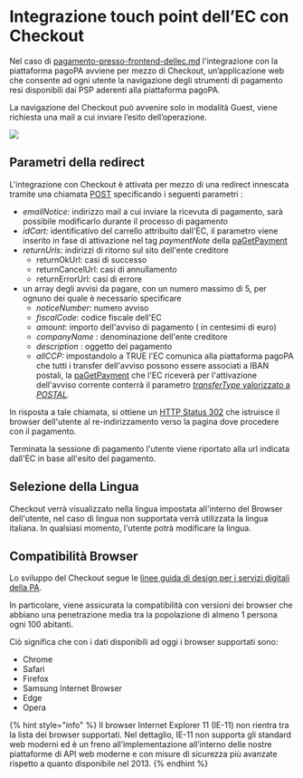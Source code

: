 # Integrazione touch point dell’EC con Checkout

Nel caso di [pagamento-presso-frontend-dellec.md](../../casi-duso/pagamento-presso-frontend-dellec.md "mention") l'integrazione con la piattaforma pagoPA  avviene per mezzo di Checkout, un’applicazione web che consente ad ogni utente la navigazione degli strumenti di pagamento resi disponibili dai PSP aderenti alla piattaforma pagoPA.

La navigazione del Checkout può avvenire solo in modalità Guest, viene richiesta una mail a cui inviare l’esito dell’operazione.

![](<../../.gitbook/assets/nuovo_modello1_carrello_V3_SANP_EC (2).png>)

## Parametri della redirect <a href="#om57nyt5rga1" id="om57nyt5rga1"></a>

L'integrazione con Checkout è attivata per mezzo di una redirect innescata tramite una chiamata   [POST](../../appendici/primitive.md#ec-checkout-api)  specificando i seguenti parametri :&#x20;

* _emailNotice:_ indirizzo mail a cui inviare la ricevuta di pagamento, sarà possibile modificarlo durante il processo di  pagame&#x6E;_&#x74;o_&#x20;
* _idCart:_ identificativo del carrello attribuito dall'EC, il parametro viene inserito in fase di attivazione nel tag _paymentNote_ della [paGetPayment](../../appendici/primitive.md#pagetpayment)
* _returnUrls_: indirizzi di ritorno sul sito dell'ente creditore
  * returnOkUrl: casi di successo
  * returnCancelUrl: casi di annullamento
  * returnErrorUrl: casi di errore
* un array degli avvisi da pagare, con un numero massimo di 5, per ognuno dei quale è necessario specificare
  * _noticeNumber_: numero avviso
  * _fiscalCode_: codice fiscale dell'EC
  * _amount_: importo dell'avviso di pagamento ( in centesimi di euro)
  * _companyName_ : denominazione dell'ente creditore
  * _description_ : oggetto del pagamento
  * _allCCP:_ impostandolo a TRUE l'EC comunica alla piattaforma pagoPA che tutti i transfer dell'avviso possono essere associati a IBAN postali, la [paGetPayment](../../appendici/primitive.md#pagetpayment) che l'EC riceverà per l'attivazione dell'avviso corrente conterrà il parametro [_transferType_ valorizzato a _POSTAL_](best-practice.md#bollettino-postale-pa)_._

In risposta a tale chiamata, si ottiene un [HTTP Status 302](https://developer.mozilla.org/en-US/docs/Web/HTTP/Status/302) che istruisce il browser dell'utente al re-indirizzamento verso la pagina dove procedere con il pagamento.

Terminata la sessione di pagamento l'utente viene riportato alla url indicata dall'EC in base all'esito del pagamento.

## Selezione della Lingua <a href="#om57nyt5rga1" id="om57nyt5rga1"></a>

Checkout verrà visualizzato nella lingua impostata all'interno del Browser dell'utente, nel caso di lingua non supportata verrà utilizzata la lingua italiana. In qualsiasi momento, l'utente potrà modificare la lingua.

## Compatibilità Browser <a href="#e7wxvqb4p73h" id="e7wxvqb4p73h"></a>

Lo sviluppo del Checkout segue le [linee guida di design per i servizi digitali della PA](https://docs.italia.it/italia/designers-italia/design-linee-guida-docs/it/stabile/index.html).

In particolare, viene assicurata la compatibilità con versioni dei browser che abbiano una penetrazione media tra la popolazione di almeno 1 persona ogni 100 abitanti.

Ciò significa che con i dati disponibili ad oggi i browser supportati sono:

* Chrome
* Safari
* Firefox
* Samsung Internet Browser
* Edge
* Opera

{% hint style="info" %}
Il browser Internet Explorer 11 (IE-11) non rientra tra la lista dei browser supportati. Nel dettaglio, IE-11 non supporta gli standard web moderni ed è un freno all’implementazione all’interno delle nostre piattaforme di API web moderne e con misure di sicurezza più avanzate rispetto a quanto disponibile nel 2013.
{% endhint %}
